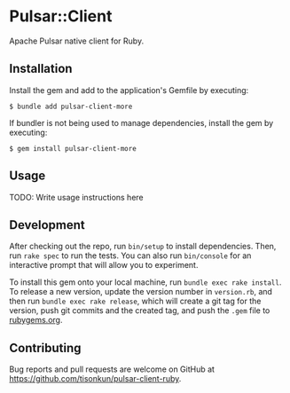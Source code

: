 # Pulsar::Client

Apache Pulsar native client for Ruby.

## Installation

Install the gem and add to the application's Gemfile by executing:

    $ bundle add pulsar-client-more

If bundler is not being used to manage dependencies, install the gem by executing:

    $ gem install pulsar-client-more

## Usage

TODO: Write usage instructions here

## Development

After checking out the repo, run `bin/setup` to install dependencies. Then, run `rake spec` to run the tests. You can also run `bin/console` for an interactive prompt that will allow you to experiment.

To install this gem onto your local machine, run `bundle exec rake install`. To release a new version, update the version number in `version.rb`, and then run `bundle exec rake release`, which will create a git tag for the version, push git commits and the created tag, and push the `.gem` file to [rubygems.org](https://rubygems.org).

## Contributing

Bug reports and pull requests are welcome on GitHub at https://github.com/tisonkun/pulsar-client-ruby.
